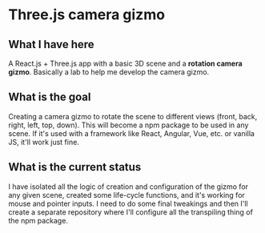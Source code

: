 # Three.js camera gizmo

## What I have here
A React.js + Three.js app with a basic 3D scene and a **rotation camera gizmo**. Basically a lab to help me develop the camera gizmo.

## What is the goal
Creating a camera gizmo to rotate the scene to different views (front, back, right, left, top, down). This will become a npm package to be used in any scene. If it's used with a framework like React, Angular, Vue, etc. or vanilla JS, it'll work just fine.

## What is the current status
I have isolated all the logic of creation and configuration of the gizmo for any given scene, created some life-cycle functions, and it's working for mouse and pointer inputs. I need to do some final tweakings and then I'll create a separate repository where I'll configure all the transpiling thing of the npm package.
